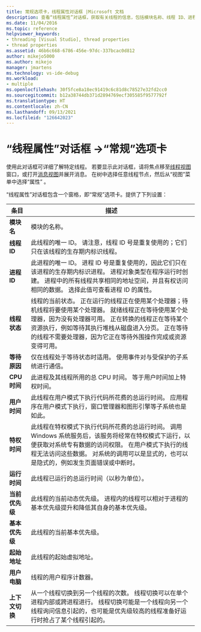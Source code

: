 ```yaml
---
title: 常规选项卡，线程属性对话框 |Microsoft 文档
description: 查看“线程属性”对话框，获取有关线程的信息，包括模块名称、线程 ID、进程 ID、线程状态、等待原因和 CPU 时间。
ms.date: 11/04/2016
ms.topic: reference
helpviewer_keywords:
- threading [Visual Studio], thread properties
- thread properties
ms.assetid: 46b6c668-6786-456e-97dc-337bcac0d812
author: mikejo5000
ms.author: mikejo
manager: jmartens
ms.technology: vs-ide-debug
ms.workload:
- multiple
ms.openlocfilehash: 30f5fce8a18ec91419c6c81d8c78527e32fd2cc0
ms.sourcegitcommit: b12a38744db371d2894769ecf305585f9577792f
ms.translationtype: HT
ms.contentlocale: zh-CN
ms.lasthandoff: 09/13/2021
ms.locfileid: "126642023"
---
```

# <a name="general-tab-thread-properties-dialog-box"></a>“线程属性”对话框 ->“常规”选项卡
使用此对话框可详细了解特定线程。 若要显示此对话框，请将焦点移至[线程视图](../debugger/threads-view.md)窗口，或打开[消息视图](../debugger/messages-view.md)并展开消息。 在树中选择任意线程节点，然后从“视图”菜单中选择“属性” 。

 “线程属性”对话框包含一个窗格，即“常规”选项卡。提供了下列设置：

|条目|描述|
|-----------|-----------------|
|**模块名**|模块的名称。|
|**线程 ID**|此线程的唯一 ID。 请注意，线程 ID 号是重复使用的；它们只在该线程的生存期内标识线程。|
|**进程 ID**|此进程的唯一 ID。 进程 ID 号是重复使用的，因此它们只在该进程的生存期内标识进程。 进程对象类型在程序运行时创建。 进程中的所有线程共享相同的地址空间，并且有权访问相同的数据。 选择此值可查看进程 ID 的属性。|
|**线程状态**|线程的当前状态。 正在运行的线程正在使用某个处理器；待机线程将要使用某个处理器。 就绪线程正在等待使用某个处理器，因为没有处理器可用。 正在转换的线程正在等待某个资源执行，例如等待其执行堆栈从磁盘进入分页。 正在等待的线程不需要处理器，因为它正在等待外围操作完成或资源变得可用。|
|**等待原因**|仅在线程处于等待状态时适用。 使用事件对与受保护的子系统进行通信。|
|**CPU 时间**|此进程及其线程所用的总 CPU 时间。 等于用户时间加上特权时间。|
|**用户时间**|此线程在用户模式下执行代码所花费的总运行时间。 应用程序在用户模式下执行，窗口管理器和图形引擎等子系统也是如此。|
|**特权时间**|此线程在特权模式下执行代码所花费的总运行时间。 调用 Windows 系统服务后，该服务将经常在特权模式下运行，以便获取对系统专有数据的访问权限。 在用户模式下执行的线程无法访问这些数据。 对系统的调用可以是显式的，也可以是隐式的，例如发生页面错误或中断时。|
|**运行时间**|此线程已运行的总运行时间（以秒为单位）。|
|**当前优先级**|此线程的当前动态优先级。 进程内的线程可以相对于进程的基本优先级提升和降低其自身的基本优先级。|
|**基本优先级**|此线程的当前基本优先级。|
|**起始地址**|此线程的起始虚拟地址。|
|**用户电脑**|线程的用户程序计数器。|
|**上下文切换**|从一个线程切换到另一个线程的次数。 线程切换可以在单个进程内部或跨进程进行。 线程切换可能是一个线程向另一个线程询问信息引起的，也可能是优先级较高的线程准备好运行时抢占了某个线程引起的。|